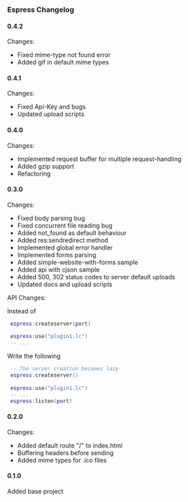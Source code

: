 ### Espress Changelog

#### 0.4.2
 Changes:
 * Fixed mime-type not found error
 * Added gif in default mime types

#### 0.4.1
 Changes:
 * Fixed Api-Key and bugs
 * Updated upload scripts

#### 0.4.0
 Changes:
 * Implemented request buffer for multiple request-handling
 * Added gzip support
 * Refactoring

#### 0.3.0
 Changes:
 * Fixed body parsing bug
 * Fixed concurrent file reading bug
 * Added not_found as default behaviour
 * Added res:sendredirect method
 * Implemented global error handler
 * Implemented forms parsing
 * Added simple-website-with-forms sample
 * Added api with cjson sample
 * Added 500, 302 status codes to server default uploads
 * Updated docs and upload scripts
 
 API Changes:

Instead of 
```lua
 espress:createserver(port)
 
 espress:use("plugin1.lc")
 -- ...
```

Write the following
```lua
 -- The server creation becomes lazy
 espress:createserver()
 
 espress:use("plugin1.lc")
 -- ...
 espress:listen(port)
```

#### 0.2.0
 Changes:
 * Added default route "/" to index.html
 * Buffering headers before sending
 * Added mime types for .ico files
 
#### 0.1.0
 Added base project
